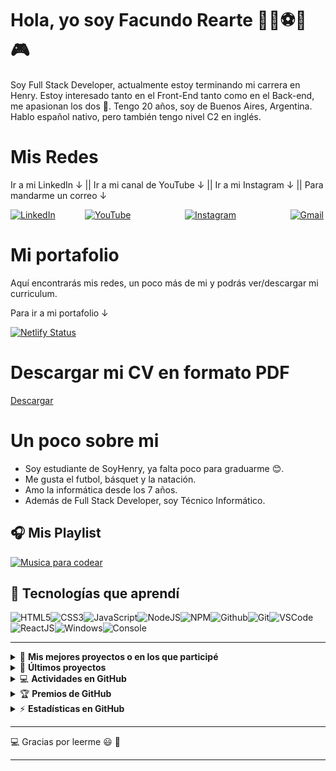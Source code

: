 # Hola, yo soy Facundo Rearte 👨‍💻⚽🏀🎮

Soy Full Stack Developer, actualmente estoy terminando mi carrera en Henry. Estoy interesado tanto en el Front-End tanto como en el Back-end, me apasionan los dos 🤯.
Tengo 20 años, soy de Buenos Aires, Argentina. Hablo español nativo, pero también tengo nivel C2 en inglés.

# Mis Redes
Ir a mi LinkedIn ↓ || Ir a mi canal de YouTube ↓ || Ir a mi Instagram ↓ || Para mandarme un correo ↓

[![LinkedIn](https://img.shields.io/badge/linkedin-%230077B5.svg?&style=for-the-badge&logo=linkedin&logoColor=white)](https://www.linkedin.com/in/facundorearte13/)            [![YouTube](https://img.shields.io/badge/youtube-%23FF0000.svg?&style=for-the-badge&logo=youtube&logoColor=white)](https://www.youtube.com/channel/UCUxBKsRMaCXh-0N-ipI8pPw/featured)                      [![Instagram](https://img.shields.io/badge/Instagram-E4405F?style=for-the-badge&logo=instagram&logoColor=white)](https://www.instagram.com/facu_dian/)                      [![Gmail](https://img.shields.io/badge/Gmail-%230077B5.svg?&style=for-the-badge&logo=gmail&logoColor=red?labelColor=red)](mailto:facundorearte13@gmail.com?%20Subject=Contacto%20para%20trabajo)

# Mi portafolio
Aquí encontrarás mis redes, un poco más de mi y podrás ver/descargar mi curriculum.

Para ir a mi portafolio ↓

[![Netlify Status](https://api.netlify.com/api/v1/badges/1ca3e57c-bd70-4375-b905-deeb450bec9d/deploy-status)](https://facundorearte.netlify.app/)

# Descargar mi CV en formato PDF

[Descargar](https://acortar.link/2b4wRj)

# Un poco sobre mi

- Soy estudiante de SoyHenry, ya falta poco para graduarme 😊.
- Me gusta el futbol, básquet y la natación.
- Amo la informática desde los 7 años.
- Además de Full Stack Developer, soy Técnico Informático.

## :headphones: Mis Playlist

[![Musica para codear](https://img.shields.io/badge/Programming%20Music-%231DB954.svg?&style=for-the-badge&logo=spotify&logoColor=white)](https://open.spotify.com/playlist/1PKYiQbbX3Fak5c9SiYpFQ)

## :wrench: Tecnologías que aprendí

![HTML5](https://img.icons8.com/color/30/html-5.png)![CSS3](https://img.icons8.com/color/30/css3.png)![JavaScript](https://img.icons8.com/color/30/javascript.png)![NodeJS](https://img.icons8.com/color/30/nodejs.png)![NPM](https://img.icons8.com/color/30/npm.png)![Github](https://img.icons8.com/material-outlined/30/github.png)![Git](https://img.icons8.com/color/30/git.png)![VSCode](https://img.icons8.com/color/30/visual-studio-code-2019.png)![ReactJS](https://img.icons8.com/color/30/react-native.png)![Windows](https://img.icons8.com/color/30/windows-10.png)![Console](https://img.icons8.com/color/30/console.png)

---

<!-- markdownlint-disable MD033 -->

<details>
    <summary>&#128240 <b>Mis mejores proyectos o en los que participé</b></summary><br/>

<!-- BLOG-POST-LIST:START -->
- [Henropoly](https://github.com/matiasgarrid0/Henropoly)
- [PI-DOGS](https://github.com/FacuRearte/PI-DOGS)
<!-- BLOG-POST-LIST:END -->

</details>

<details>
    <summary>&#128240 <b>Últimos proyectos</b></summary><br/>

<!-- BLOG-POST-LIST:START -->
- [APP-CLIMA](https://github.com/FacuRearte/Proyectos/tree/master/React-4/Weather-APP)
- [PI-DOGS](https://github.com/FacuRearte/PI-DOGS)
- [Shop](https://github.com/FacuRearte/Proyectos/tree/master/React-2/Shop-clothes)
<!-- BLOG-POST-LIST:END -->

</details>

<details>
    <summary>&#128187 <b>Actividades en GitHub</b></summary><br/>

<!--START_SECTION:activity-->
-Actualmente trabajando en: `Henropoly`.
<!--END_SECTION:activity-->

</details>

<details>
    <summary>&#127942 <b>Premios de GitHub</b></summary><br/>

![Github Trophy](https://github-profile-trophy.vercel.app/?username=FacuRearte)

</details>

<details>
    <summary>&#9889 <b>Estadísticas en GitHub</b></summary><br/>

![Mis estadísticas de GitHub](https://github-readme-stats.vercel.app/api?username=FacuRearte&show_icons=true&theme=tokyonight)
[![Mis lenguajes](https://github-readme-stats.vercel.app/api/top-langs/?username=FacuRearte&theme=tokyonight)](https://github.com/anuraghazra/github-readme-stats)


</details>

<!-- markdownlint-enable MD033 -->

---

:computer: Gracias por leerme 😃 :pray:

----

